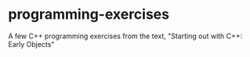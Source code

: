 programming-exercises
=====================

A few C++ programming exercises from the text, "Starting out with C++: Early Objects"
